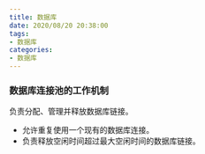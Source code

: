 ```yaml
---
title: 数据库
date: 2020/08/20 20:38:00
tags: 
- 数据库
categories:
- 数据库
---
```


### 数据库连接池的工作机制  
负责分配、管理并释放数据库链接。  

* 允许重复使用一个现有的数据库连接。  
* 负责释放空闲时间超过最大空闲时间的数据库链接。  


